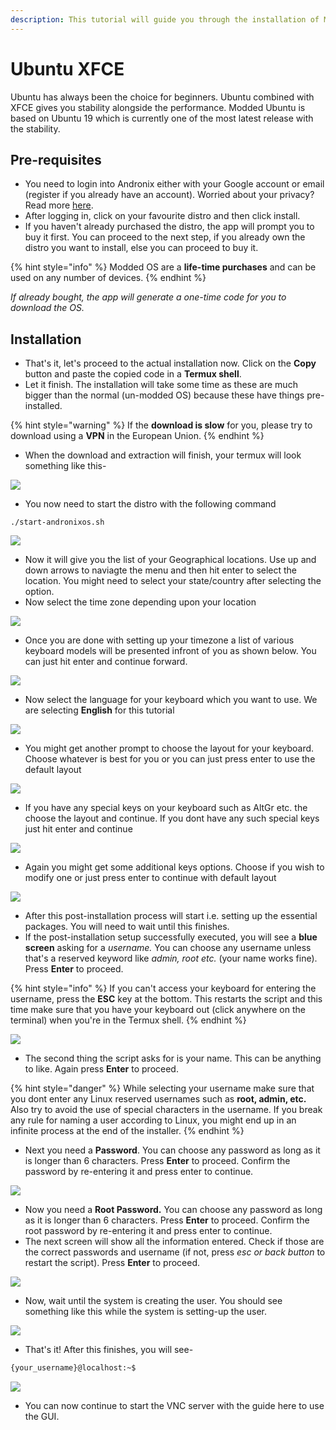 ```yaml
---
description: This tutorial will guide you through the installation of Modded Ubuntu XFCE
---
```


# Ubuntu XFCE

Ubuntu has always been the choice for beginners. Ubuntu combined with XFCE gives you stability alongside the performance. Modded Ubuntu is based on Ubuntu 19 which is currently one of the most latest release with the stability. 

## Pre-requisites

* You need to login into Andronix either with your Google account or email \(register if you already have an account\). Worried about your privacy? Read more [here](https://andronix.app/privacy-policy/).
* After logging in, click on your favourite distro and then click install.
* If you haven't already purchased the distro, the app will prompt you to buy it first. You can proceed to the next step, if you already own the distro you want to install, else you can proceed to buy it.

{% hint style="info" %}
Modded OS are a **life-time purchases** and can be used on any number of devices.
{% endhint %}

_If already bought, the app will generate a one-time code for you to download the OS._

## Installation

* That's it, let's proceed to the actual installation now. Click on the **Copy** button and paste the copied code in a **Termux shell**.
* Let it finish. The installation will take some time as these are much bigger than the normal \(un-modded OS\) because these have things pre-installed.

{% hint style="warning" %}
If the **download is slow** for you, please try to download using a **VPN** in the European Union.
{% endhint %}

* When the download and extraction will finish, your termux will look something like this-

![](../../.gitbook/assets/complete_install_moddedos.png)

* You now need to start the distro with the following command

```text
./start-andronixos.sh
```

![](../../.gitbook/assets/geo_area.png)

* Now it will give you the list of your Geographical locations. Use up and down arrows to naviagte the menu and then hit enter to select the location. You might need to select your state/country after selecting the option. 
* Now select the time zone depending upon your location

![](../../.gitbook/assets/time_zone.png)

* Once you are done with setting up your timezone a list of various keyboard models will be presented infront of you as shown below. You can just hit enter and continue forward.

![](../../.gitbook/assets/phy_keyboard.png)

* Now select the language for your keyboard which you want to use. We are selecting **English** for this tutorial

![](../../.gitbook/assets/key_layout_country.png)

* You might get another prompt to choose the layout for your keyboard. Choose whatever is best for you or you can just press enter to use the default layout

![](../../.gitbook/assets/key_config.png)

* If you have any special keys on your keyboard such as AltGr etc. the choose the layout and continue. If you dont have any such special keys just hit enter and continue

![](../../.gitbook/assets/alt_gr.png)

* Again you might get some additional keys options. Choose if you wish to modify one or just press enter to continue with default layout

![](../../.gitbook/assets/compose_key.png)

* After this post-installation process will start i.e. setting up the essential packages. You will need to wait until this finishes.
* If the post-installation setup successfully executed, you will see a **blue screen** asking for a _username._ You can choose any username unless that's a reserved keyword like _admin, root etc._ \(your name works fine\). Press **Enter** to proceed.

{% hint style="info" %}
If you can't access your keyboard for entering the username, press the **ESC** key at the bottom. This restarts the script and this time make sure that you have your keyboard out \(click anywhere on the terminal\) when you're in the Termux shell.
{% endhint %}

![](../../.gitbook/assets/username_user.png)

* The second thing the script asks for is your name. This can be anything to like. Again press **Enter** to proceed.

{% hint style="danger" %}
While selecting your username make sure that you dont enter any Linux reserved usernames such as **root, admin, etc.**  Also try to avoid the use of special characters in the username. If you break any rule for naming a user according to Linux, you might end up in an infinite process at the end of the installer. 
{% endhint %}



* Next you need a **Password**. You can choose any password as long as it is longer than 6 characters. Press **Enter** to proceed. Confirm the password by re-entering it and press enter to continue.

![](../../.gitbook/assets/pass_user.png)

* Now you need a **Root Password.** You can choose any password as long as it is longer than 6 characters. Press **Enter** to proceed. Confirm the root password by re-entering it and press enter to continue.
* The next screen will show all the information entered. Check if those are the correct passwords and username \(if not, press _esc or back button_ to restart the script\). Press **Enter** to proceed.

![](../../.gitbook/assets/confirm_user.png)

* Now, wait until the system is creating the user. You should see something like this while the system is setting-up the user.

![](../../.gitbook/assets/user_creation_moddedos.png)

* That's it! After this finishes, you will see-

```bash
{your_username}@localhost:~$
```

![](../../.gitbook/assets/after_user.png)

* You can now continue to start the VNC server with the guide here to use the GUI.

